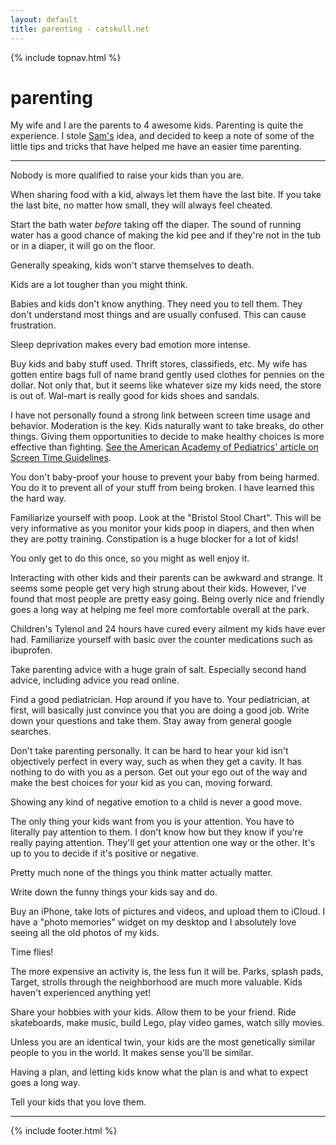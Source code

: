```yaml
---
layout: default
title: parenting - catskull.net
---
```

{% include topnav.html %}

# parenting

My wife and I are the parents to 4 awesome kids. Parenting is quite the experience. I stole [Sam's](https://samwarnick.com/debugging-kids/) idea, and decided to keep a note of some of the little tips and tricks that have helped me have an easier time parenting.

<hr>

Nobody is more qualified to raise your kids than you are.

When sharing food with a kid, always let them have the last bite. If you take the last bite, no matter how small, they will always feel cheated.

Start the bath water _before_ taking off the diaper. The sound of running water has a good chance of making the kid pee and if they're not in the tub or in a diaper, it will go on the floor.

Generally speaking, kids won't starve themselves to death.

Kids are a lot tougher than you might think.

Babies and kids don't know anything. They need you to tell them. They don't understand most things and are usually confused. This can cause frustration.

Sleep deprivation makes every bad emotion more intense.

Buy kids and baby stuff used. Thrift stores, classifieds, etc. My wife has gotten entire bags full of name brand gently used clothes for pennies on the dollar. Not only that, but it seems like whatever size my kids need, the store is out of. Wal-mart is really good for kids shoes and sandals.

I have not personally found a strong link between screen time usage and behavior. Moderation is the key. Kids naturally want to take breaks, do other things. Giving them opportunities to decide to make healthy choices is more effective than fighting. [See the American Academy of Pediatrics' article on Screen Time Guidelines](https://www.aap.org/en/patient-care/media-and-children/center-of-excellence-on-social-media-and-youth-mental-health/qa-portal/qa-portal-library/qa-portal-library-questions/screen-time-guidelines).

You don't baby-proof your house to prevent your baby from being harmed. You do it to prevent all of your stuff from being broken. I have learned this the hard way.

Familiarize yourself with poop. Look at the "Bristol Stool Chart". This will be very informative as you monitor your kids poop in diapers, and then when they are potty training. Constipation is a huge blocker for a lot of kids!

You only get to do this once, so you might as well enjoy it.

Interacting with other kids and their parents can be awkward and strange. It seems some people get very high strung about their kids. However, I've found that most people are pretty easy going. Being overly nice and friendly goes a long way at helping me feel more comfortable overall at the park.

Children's Tylenol and 24 hours have cured every ailment my kids have ever had. Familiarize yourself with basic over the counter medications such as ibuprofen.

Take parenting advice with a huge grain of salt. Especially second hand advice, including advice you read online.

Find a good pediatrician. Hop around if you have to. Your pediatrician, at first, will basically just convince you that you are doing a good job. Write down your questions and take them. Stay away from general google searches.

Don't take parenting personally. It can be hard to hear your kid isn't objectively perfect in every way, such as when they get a cavity. It has nothing to do with you as a person. Get out your ego out of the way and make the best choices for your kid as you can, moving forward.

Showing any kind of negative emotion to a child is never a good move.

The only thing your kids want from you is your attention. You have to literally pay attention to them. I don't know how but they know if you're really paying attention. They'll get your attention one way or the other. It's up to you to decide if it's positive or negative.

Pretty much none of the things you think matter actually matter.

Write down the funny things your kids say and do.

Buy an iPhone, take lots of pictures and videos, and upload them to iCloud. I have a "photo memories" widget on my desktop and I absolutely love seeing all the old photos of my kids.

Time flies!

The more expensive an activity is, the less fun it will be. Parks, splash pads, Target, strolls through the neighborhood are much more valuable. Kids haven't experienced anything yet!

Share your hobbies with your kids. Allow them to be your friend. Ride skateboards, make music, build Lego, play video games, watch silly movies.

Unless you are an identical twin, your kids are the most genetically similar people to you in the world. It makes sense you'll be similar.

Having a plan, and letting kids know what the plan is and what to expect goes a long way.

Tell your kids that you love them.

<hr class="final">
<div style="text-align:center;">
  <page-likes></page-likes>
</div>
<page-replies open default="https://catskull.net/public/images/outlook_express-4.png"></page-replies>

{% include footer.html %}

<script src="https://catskull.net/public/js/components/replies.js"></script>
<script src="https://catskull.net/public/js/components/likes.js"></script>
